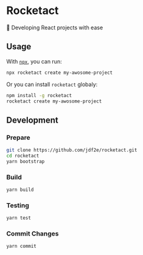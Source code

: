 # Rocketact
🚀 Developing React projects with ease

## Usage

With [`npx`](https://blog.npmjs.org/post/162869356040/introducing-npx-an-npm-package-runner), you can run:

```bash
npx rocketact create my-awosome-project
```

Or you can install `rocketact` globaly:

```bash
npm install -g rocketact
rocketact create my-awosome-project
```


## Development

### Prepare

```bash
git clone https://github.com/jdf2e/rocketact.git
cd rocketact
yarn bootstrap
```

### Build

```bash
yarn build
```

### Testing

```bash
yarn test
```

### Commit Changes

```bash
yarn commit
```